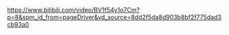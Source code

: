 https://www.bilibili.com/video/BV1f54y1o7Cm?p=8&spm_id_from=pageDriver&vd_source=8dd2f5da8d903b8bf2f775dad3cb93a0